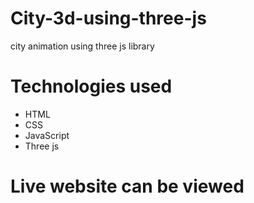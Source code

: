 # City-3d-using-three-js

city animation using three js library

# Technologies used

* HTML
* CSS
* JavaScript
* Three js

# Live website can be viewed 
